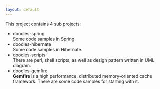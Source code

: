 ```yaml
---
layout: default
---
```


This project contains 4 sub projects:   
* doodles-spring  
    Some code samples in Spring.  
* doodles-hibernate  
    Some code samples in Hibernate.  
* doodles-scripts  
    There are perl, shell scripts, as well as design pattern written in UML diagram.  
* doodles-gemfire  
    **Gemfire** is a high performance, distributed memory-oriented cache framework. There are some code samples for starting with it.  
